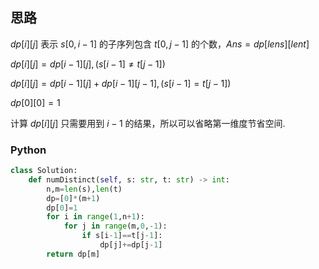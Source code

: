 ## 思路

$dp[i][j]$ 表示 $s[0,i-1]$ 的子序列包含 $t[0,j-1]$ 的个数，$Ans=dp[lens][lent]$

$dp[i][j]=dp[i-1][j],(s[i-1] \neq t[j-1])$

$dp[i][j]=dp[i-1][j]+dp[i-1][j-1],(s[i-1]=t[j-1])$

$dp[0][0]=1$

计算 $dp[i][j]$ 只需要用到 $i-1$ 的结果，所以可以省略第一维度节省空间.

### Python

```python
class Solution:
    def numDistinct(self, s: str, t: str) -> int:
        n,m=len(s),len(t)
        dp=[0]*(m+1)
        dp[0]=1
        for i in range(1,n+1):
            for j in range(m,0,-1):
                if s[i-1]==t[j-1]:
                    dp[j]+=dp[j-1]
        return dp[m]
```

